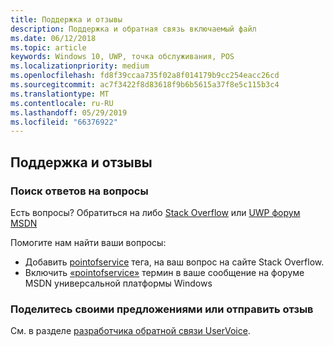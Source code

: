 ```yaml
---
title: Поддержка и отзывы
description: Поддержка и обратная связь включаемый файл
ms.date: 06/12/2018
ms.topic: article
keywords: Windows 10, UWP, точка обслуживания, POS
ms.localizationpriority: medium
ms.openlocfilehash: fd8f39ccaa735f02a8f014179b9cc254eacc26cd
ms.sourcegitcommit: ac7f3422f8d83618f9b6b5615a37f8e5c115b3c4
ms.translationtype: MT
ms.contentlocale: ru-RU
ms.lasthandoff: 05/29/2019
ms.locfileid: "66376922"
---
```

## <a name="support-and-feedback"></a>Поддержка и отзывы

### <a name="find-answers-to-your-questions"></a>Поиск ответов на вопросы

Есть вопросы? Обратиться на либо [Stack Overflow](https://aka.ms/pos-stackoverflow) или [UWP форум MSDN](https://social.msdn.microsoft.com/Forums/en-US/home?forum=wpdevelop&filter=alltypes&sort=relevancedesc&searchTerm=%5Bpointofservice%5D)

Помогите нам найти ваши вопросы:
- Добавить [pointofservice](https://aka.ms/pos-stackoverflow) тега, на ваш вопрос на сайте Stack Overflow. 
- Включить [«pointofservice»](https://social.msdn.microsoft.com/Forums/en-US/home?forum=wpdevelop&filter=alltypes&sort=relevancedesc&searchTerm=%5Bpointofservice%5D) термин в ваше сообщение на форуме MSDN универсальной платформы Windows

### <a name="make-feature-suggestions-or-give-feedback"></a>Поделитесь своими предложениями или отправить отзыв
См. в разделе [разработчика обратной связи UserVoice](https://wpdev.uservoice.com/forums/110705-universal-windows-platform?category_id=202594).